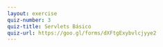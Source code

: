 ```yaml
---
layout: exercise
quiz-number: 3
quiz-title: Servlets Básico
quiz-url: https://goo.gl/forms/dXFtgExybvlcjyye2
---
```

